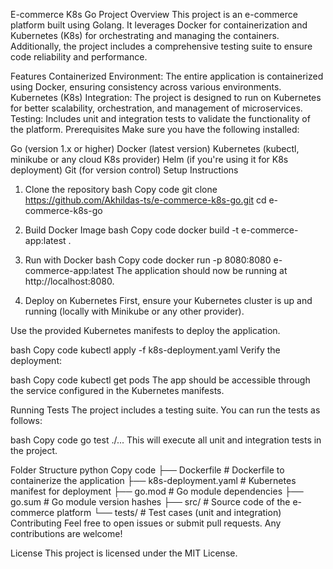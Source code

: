 E-commerce K8s Go Project
Overview
This project is an e-commerce platform built using Golang. It leverages Docker for containerization and Kubernetes (K8s) for orchestrating and managing the containers. Additionally, the project includes a comprehensive testing suite to ensure code reliability and performance.

Features
Containerized Environment: The entire application is containerized using Docker, ensuring consistency across various environments.
Kubernetes (K8s) Integration: The project is designed to run on Kubernetes for better scalability, orchestration, and management of microservices.
Testing: Includes unit and integration tests to validate the functionality of the platform.
Prerequisites
Make sure you have the following installed:

Go (version 1.x or higher)
Docker (latest version)
Kubernetes (kubectl, minikube or any cloud K8s provider)
Helm (if you're using it for K8s deployment)
Git (for version control)
Setup Instructions
1. Clone the repository
bash
Copy code
git clone https://github.com/Akhildas-ts/e-commerce-k8s-go.git
cd e-commerce-k8s-go
2. Build Docker Image
bash
Copy code
docker build -t e-commerce-app:latest .
3. Run with Docker
bash
Copy code
docker run -p 8080:8080 e-commerce-app:latest
The application should now be running at http://localhost:8080.

4. Deploy on Kubernetes
First, ensure your Kubernetes cluster is up and running (locally with Minikube or any other provider).

Use the provided Kubernetes manifests to deploy the application.

bash
Copy code
kubectl apply -f k8s-deployment.yaml
Verify the deployment:

bash
Copy code
kubectl get pods
The app should be accessible through the service configured in the Kubernetes manifests.

Running Tests
The project includes a testing suite. You can run the tests as follows:

bash
Copy code
go test ./...
This will execute all unit and integration tests in the project.

Folder Structure
python
Copy code
├── Dockerfile                # Dockerfile to containerize the application
├── k8s-deployment.yaml       # Kubernetes manifest for deployment
├── go.mod                    # Go module dependencies
├── go.sum                    # Go module version hashes
├── src/                      # Source code of the e-commerce platform
└── tests/                    # Test cases (unit and integration)
Contributing
Feel free to open issues or submit pull requests. Any contributions are welcome!

License
This project is licensed under the MIT License.
